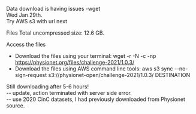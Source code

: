 Data download is having issues -wget  
Wed Jan 29th.  
Try AWS s3 with url next  


Files
Total uncompressed size: 12.6 GB.

Access the files
 * Download the files using your terminal: wget -r -N -c -np https://physionet.org/files/challenge-2021/1.0.3/   
 * Download the files using AWS command line tools: aws s3 sync --no-sign-request s3://physionet-open/challenge-2021/1.0.3/ DESTINATION   

Still downloading after 5-6 hours!  
-- update, action terminated with server side error.  
-- use 2020 CinC datasets, I had previously downloaded from Physionet source.  
